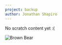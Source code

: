 ```yaml
---
project: backup
author: Jonathan Shapiro
---
```


No scratch content yet :(

![Brown Bear](https://media.giphy.com/media/xUn3CmI6rN5pEUlwNa/giphy.gif)